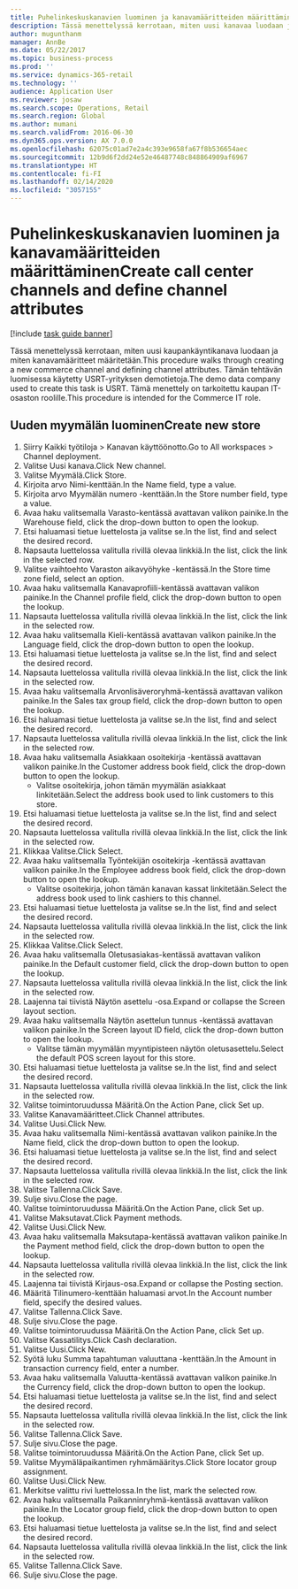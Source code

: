 ```yaml
---
title: Puhelinkeskuskanavien luominen ja kanavamääritteiden määrittäminen
description: Tässä menettelyssä kerrotaan, miten uusi kanavaa luodaan ja miten kanavamääritteet määritetään.
author: mugunthanm
manager: AnnBe
ms.date: 05/22/2017
ms.topic: business-process
ms.prod: ''
ms.service: dynamics-365-retail
ms.technology: ''
audience: Application User
ms.reviewer: josaw
ms.search.scope: Operations, Retail
ms.search.region: Global
ms.author: mumani
ms.search.validFrom: 2016-06-30
ms.dyn365.ops.version: AX 7.0.0
ms.openlocfilehash: 62075c01ad7e2a4c393e9658fa67f8b536654aec
ms.sourcegitcommit: 12b9d6f2dd24e52e46487748c848864909af6967
ms.translationtype: HT
ms.contentlocale: fi-FI
ms.lasthandoff: 02/14/2020
ms.locfileid: "3057155"
---
```

# <a name="create-call-center-channels-and-define-channel-attributes"></a><span data-ttu-id="4c93a-103">Puhelinkeskuskanavien luominen ja kanavamääritteiden määrittäminen</span><span class="sxs-lookup"><span data-stu-id="4c93a-103">Create call center channels and define channel attributes</span></span>

[!include [task guide banner](../includes/task-guide-banner.md)]

<span data-ttu-id="4c93a-104">Tässä menettelyssä kerrotaan, miten uusi kaupankäyntikanava luodaan ja miten kanavamääritteet määritetään.</span><span class="sxs-lookup"><span data-stu-id="4c93a-104">This procedure walks through creating a new commerce channel and defining channel attributes.</span></span> <span data-ttu-id="4c93a-105">Tämän tehtävän luomisessa käytetty USRT-yrityksen demotietoja.</span><span class="sxs-lookup"><span data-stu-id="4c93a-105">The demo data company used to create this task is USRT.</span></span> <span data-ttu-id="4c93a-106">Tämä menettely on tarkoitettu kaupan IT-osaston roolille.</span><span class="sxs-lookup"><span data-stu-id="4c93a-106">This procedure is intended for the Commerce IT role.</span></span>


## <a name="create-new-store"></a><span data-ttu-id="4c93a-107">Uuden myymälän luominen</span><span class="sxs-lookup"><span data-stu-id="4c93a-107">Create new store</span></span>
1. <span data-ttu-id="4c93a-108">Siirry Kaikki työtiloja > Kanavan käyttöönotto.</span><span class="sxs-lookup"><span data-stu-id="4c93a-108">Go to All workspaces > Channel deployment.</span></span>
2. <span data-ttu-id="4c93a-109">Valitse Uusi kanava.</span><span class="sxs-lookup"><span data-stu-id="4c93a-109">Click New channel.</span></span>
3. <span data-ttu-id="4c93a-110">Valitse Myymälä.</span><span class="sxs-lookup"><span data-stu-id="4c93a-110">Click Store.</span></span>
4. <span data-ttu-id="4c93a-111">Kirjoita arvo Nimi-kenttään.</span><span class="sxs-lookup"><span data-stu-id="4c93a-111">In the Name field, type a value.</span></span>
5. <span data-ttu-id="4c93a-112">Kirjoita arvo Myymälän numero -kenttään.</span><span class="sxs-lookup"><span data-stu-id="4c93a-112">In the Store number field, type a value.</span></span>
6. <span data-ttu-id="4c93a-113">Avaa haku valitsemalla Varasto-kentässä avattavan valikon painike.</span><span class="sxs-lookup"><span data-stu-id="4c93a-113">In the Warehouse field, click the drop-down button to open the lookup.</span></span>
7. <span data-ttu-id="4c93a-114">Etsi haluamasi tietue luettelosta ja valitse se.</span><span class="sxs-lookup"><span data-stu-id="4c93a-114">In the list, find and select the desired record.</span></span>
8. <span data-ttu-id="4c93a-115">Napsauta luettelossa valitulla rivillä olevaa linkkiä.</span><span class="sxs-lookup"><span data-stu-id="4c93a-115">In the list, click the link in the selected row.</span></span>
9. <span data-ttu-id="4c93a-116">Valitse vaihtoehto Varaston aikavyöhyke -kentässä.</span><span class="sxs-lookup"><span data-stu-id="4c93a-116">In the Store time zone field, select an option.</span></span>
10. <span data-ttu-id="4c93a-117">Avaa haku valitsemalla Kanavaprofiili-kentässä avattavan valikon painike.</span><span class="sxs-lookup"><span data-stu-id="4c93a-117">In the Channel profile field, click the drop-down button to open the lookup.</span></span>
11. <span data-ttu-id="4c93a-118">Napsauta luettelossa valitulla rivillä olevaa linkkiä.</span><span class="sxs-lookup"><span data-stu-id="4c93a-118">In the list, click the link in the selected row.</span></span>
12. <span data-ttu-id="4c93a-119">Avaa haku valitsemalla Kieli-kentässä avattavan valikon painike.</span><span class="sxs-lookup"><span data-stu-id="4c93a-119">In the Language field, click the drop-down button to open the lookup.</span></span>
13. <span data-ttu-id="4c93a-120">Etsi haluamasi tietue luettelosta ja valitse se.</span><span class="sxs-lookup"><span data-stu-id="4c93a-120">In the list, find and select the desired record.</span></span>
14. <span data-ttu-id="4c93a-121">Napsauta luettelossa valitulla rivillä olevaa linkkiä.</span><span class="sxs-lookup"><span data-stu-id="4c93a-121">In the list, click the link in the selected row.</span></span>
15. <span data-ttu-id="4c93a-122">Avaa haku valitsemalla Arvonlisäveroryhmä-kentässä avattavan valikon painike.</span><span class="sxs-lookup"><span data-stu-id="4c93a-122">In the Sales tax group field, click the drop-down button to open the lookup.</span></span>
16. <span data-ttu-id="4c93a-123">Etsi haluamasi tietue luettelosta ja valitse se.</span><span class="sxs-lookup"><span data-stu-id="4c93a-123">In the list, find and select the desired record.</span></span>
17. <span data-ttu-id="4c93a-124">Napsauta luettelossa valitulla rivillä olevaa linkkiä.</span><span class="sxs-lookup"><span data-stu-id="4c93a-124">In the list, click the link in the selected row.</span></span>
18. <span data-ttu-id="4c93a-125">Avaa haku valitsemalla Asiakkaan osoitekirja -kentässä avattavan valikon painike.</span><span class="sxs-lookup"><span data-stu-id="4c93a-125">In the Customer address book field, click the drop-down button to open the lookup.</span></span>
    * <span data-ttu-id="4c93a-126">Valitse osoitekirja, johon tämän myymälän asiakkaat linkitetään.</span><span class="sxs-lookup"><span data-stu-id="4c93a-126">Select the address book used to link customers to this store.</span></span>  
19. <span data-ttu-id="4c93a-127">Etsi haluamasi tietue luettelosta ja valitse se.</span><span class="sxs-lookup"><span data-stu-id="4c93a-127">In the list, find and select the desired record.</span></span>
20. <span data-ttu-id="4c93a-128">Napsauta luettelossa valitulla rivillä olevaa linkkiä.</span><span class="sxs-lookup"><span data-stu-id="4c93a-128">In the list, click the link in the selected row.</span></span>
21. <span data-ttu-id="4c93a-129">Klikkaa Valitse.</span><span class="sxs-lookup"><span data-stu-id="4c93a-129">Click Select.</span></span>
22. <span data-ttu-id="4c93a-130">Avaa haku valitsemalla Työntekijän osoitekirja -kentässä avattavan valikon painike.</span><span class="sxs-lookup"><span data-stu-id="4c93a-130">In the Employee address book field, click the drop-down button to open the lookup.</span></span>
    * <span data-ttu-id="4c93a-131">Valitse osoitekirja, johon tämän kanavan kassat linkitetään.</span><span class="sxs-lookup"><span data-stu-id="4c93a-131">Select the address book used to link cashiers to this channel.</span></span>  
23. <span data-ttu-id="4c93a-132">Etsi haluamasi tietue luettelosta ja valitse se.</span><span class="sxs-lookup"><span data-stu-id="4c93a-132">In the list, find and select the desired record.</span></span>
24. <span data-ttu-id="4c93a-133">Napsauta luettelossa valitulla rivillä olevaa linkkiä.</span><span class="sxs-lookup"><span data-stu-id="4c93a-133">In the list, click the link in the selected row.</span></span>
25. <span data-ttu-id="4c93a-134">Klikkaa Valitse.</span><span class="sxs-lookup"><span data-stu-id="4c93a-134">Click Select.</span></span>
26. <span data-ttu-id="4c93a-135">Avaa haku valitsemalla Oletusasiakas-kentässä avattavan valikon painike.</span><span class="sxs-lookup"><span data-stu-id="4c93a-135">In the Default customer field, click the drop-down button to open the lookup.</span></span>
27. <span data-ttu-id="4c93a-136">Napsauta luettelossa valitulla rivillä olevaa linkkiä.</span><span class="sxs-lookup"><span data-stu-id="4c93a-136">In the list, click the link in the selected row.</span></span>
28. <span data-ttu-id="4c93a-137">Laajenna tai tiivistä Näytön asettelu -osa.</span><span class="sxs-lookup"><span data-stu-id="4c93a-137">Expand or collapse the Screen layout section.</span></span>
29. <span data-ttu-id="4c93a-138">Avaa haku valitsemalla Näytön asettelun tunnus -kentässä avattavan valikon painike.</span><span class="sxs-lookup"><span data-stu-id="4c93a-138">In the Screen layout ID field, click the drop-down button to open the lookup.</span></span>
    * <span data-ttu-id="4c93a-139">Valitse tämän myymälän myyntipisteen näytön oletusasettelu.</span><span class="sxs-lookup"><span data-stu-id="4c93a-139">Select the default POS screen layout for this store.</span></span>  
30. <span data-ttu-id="4c93a-140">Etsi haluamasi tietue luettelosta ja valitse se.</span><span class="sxs-lookup"><span data-stu-id="4c93a-140">In the list, find and select the desired record.</span></span>
31. <span data-ttu-id="4c93a-141">Napsauta luettelossa valitulla rivillä olevaa linkkiä.</span><span class="sxs-lookup"><span data-stu-id="4c93a-141">In the list, click the link in the selected row.</span></span>
32. <span data-ttu-id="4c93a-142">Valitse toimintoruudussa Määritä.</span><span class="sxs-lookup"><span data-stu-id="4c93a-142">On the Action Pane, click Set up.</span></span>
33. <span data-ttu-id="4c93a-143">Valitse Kanavamääritteet.</span><span class="sxs-lookup"><span data-stu-id="4c93a-143">Click Channel attributes.</span></span>
34. <span data-ttu-id="4c93a-144">Valitse Uusi.</span><span class="sxs-lookup"><span data-stu-id="4c93a-144">Click New.</span></span>
35. <span data-ttu-id="4c93a-145">Avaa haku valitsemalla Nimi-kentässä avattavan valikon painike.</span><span class="sxs-lookup"><span data-stu-id="4c93a-145">In the Name field, click the drop-down button to open the lookup.</span></span>
36. <span data-ttu-id="4c93a-146">Etsi haluamasi tietue luettelosta ja valitse se.</span><span class="sxs-lookup"><span data-stu-id="4c93a-146">In the list, find and select the desired record.</span></span>
37. <span data-ttu-id="4c93a-147">Napsauta luettelossa valitulla rivillä olevaa linkkiä.</span><span class="sxs-lookup"><span data-stu-id="4c93a-147">In the list, click the link in the selected row.</span></span>
38. <span data-ttu-id="4c93a-148">Valitse Tallenna.</span><span class="sxs-lookup"><span data-stu-id="4c93a-148">Click Save.</span></span>
39. <span data-ttu-id="4c93a-149">Sulje sivu.</span><span class="sxs-lookup"><span data-stu-id="4c93a-149">Close the page.</span></span>
40. <span data-ttu-id="4c93a-150">Valitse toimintoruudussa Määritä.</span><span class="sxs-lookup"><span data-stu-id="4c93a-150">On the Action Pane, click Set up.</span></span>
41. <span data-ttu-id="4c93a-151">Valitse Maksutavat.</span><span class="sxs-lookup"><span data-stu-id="4c93a-151">Click Payment methods.</span></span>
42. <span data-ttu-id="4c93a-152">Valitse Uusi.</span><span class="sxs-lookup"><span data-stu-id="4c93a-152">Click New.</span></span>
43. <span data-ttu-id="4c93a-153">Avaa haku valitsemalla Maksutapa-kentässä avattavan valikon painike.</span><span class="sxs-lookup"><span data-stu-id="4c93a-153">In the Payment method field, click the drop-down button to open the lookup.</span></span>
44. <span data-ttu-id="4c93a-154">Napsauta luettelossa valitulla rivillä olevaa linkkiä.</span><span class="sxs-lookup"><span data-stu-id="4c93a-154">In the list, click the link in the selected row.</span></span>
45. <span data-ttu-id="4c93a-155">Laajenna tai tiivistä Kirjaus-osa.</span><span class="sxs-lookup"><span data-stu-id="4c93a-155">Expand or collapse the Posting section.</span></span>
46. <span data-ttu-id="4c93a-156">Määritä Tilinumero-kenttään haluamasi arvot.</span><span class="sxs-lookup"><span data-stu-id="4c93a-156">In the Account number field, specify the desired values.</span></span>
47. <span data-ttu-id="4c93a-157">Valitse Tallenna.</span><span class="sxs-lookup"><span data-stu-id="4c93a-157">Click Save.</span></span>
48. <span data-ttu-id="4c93a-158">Sulje sivu.</span><span class="sxs-lookup"><span data-stu-id="4c93a-158">Close the page.</span></span>
49. <span data-ttu-id="4c93a-159">Valitse toimintoruudussa Määritä.</span><span class="sxs-lookup"><span data-stu-id="4c93a-159">On the Action Pane, click Set up.</span></span>
50. <span data-ttu-id="4c93a-160">Valitse Kassatilitys.</span><span class="sxs-lookup"><span data-stu-id="4c93a-160">Click Cash declaration.</span></span>
51. <span data-ttu-id="4c93a-161">Valitse Uusi.</span><span class="sxs-lookup"><span data-stu-id="4c93a-161">Click New.</span></span>
52. <span data-ttu-id="4c93a-162">Syötä luku Summa tapahtuman valuuttana -kenttään.</span><span class="sxs-lookup"><span data-stu-id="4c93a-162">In the Amount in transaction currency field, enter a number.</span></span>
53. <span data-ttu-id="4c93a-163">Avaa haku valitsemalla Valuutta-kentässä avattavan valikon painike.</span><span class="sxs-lookup"><span data-stu-id="4c93a-163">In the Currency field, click the drop-down button to open the lookup.</span></span>
54. <span data-ttu-id="4c93a-164">Etsi haluamasi tietue luettelosta ja valitse se.</span><span class="sxs-lookup"><span data-stu-id="4c93a-164">In the list, find and select the desired record.</span></span>
55. <span data-ttu-id="4c93a-165">Napsauta luettelossa valitulla rivillä olevaa linkkiä.</span><span class="sxs-lookup"><span data-stu-id="4c93a-165">In the list, click the link in the selected row.</span></span>
56. <span data-ttu-id="4c93a-166">Valitse Tallenna.</span><span class="sxs-lookup"><span data-stu-id="4c93a-166">Click Save.</span></span>
57. <span data-ttu-id="4c93a-167">Sulje sivu.</span><span class="sxs-lookup"><span data-stu-id="4c93a-167">Close the page.</span></span>
58. <span data-ttu-id="4c93a-168">Valitse toimintoruudussa Määritä.</span><span class="sxs-lookup"><span data-stu-id="4c93a-168">On the Action Pane, click Set up.</span></span>
59. <span data-ttu-id="4c93a-169">Valitse Myymäläpaikantimen ryhmämääritys.</span><span class="sxs-lookup"><span data-stu-id="4c93a-169">Click Store locator group assignment.</span></span>
60. <span data-ttu-id="4c93a-170">Valitse Uusi.</span><span class="sxs-lookup"><span data-stu-id="4c93a-170">Click New.</span></span>
61. <span data-ttu-id="4c93a-171">Merkitse valittu rivi luettelossa.</span><span class="sxs-lookup"><span data-stu-id="4c93a-171">In the list, mark the selected row.</span></span>
62. <span data-ttu-id="4c93a-172">Avaa haku valitsemalla Paikanninryhmä-kentässä avattavan valikon painike.</span><span class="sxs-lookup"><span data-stu-id="4c93a-172">In the Locator group field, click the drop-down button to open the lookup.</span></span>
63. <span data-ttu-id="4c93a-173">Etsi haluamasi tietue luettelosta ja valitse se.</span><span class="sxs-lookup"><span data-stu-id="4c93a-173">In the list, find and select the desired record.</span></span>
64. <span data-ttu-id="4c93a-174">Napsauta luettelossa valitulla rivillä olevaa linkkiä.</span><span class="sxs-lookup"><span data-stu-id="4c93a-174">In the list, click the link in the selected row.</span></span>
65. <span data-ttu-id="4c93a-175">Valitse Tallenna.</span><span class="sxs-lookup"><span data-stu-id="4c93a-175">Click Save.</span></span>
66. <span data-ttu-id="4c93a-176">Sulje sivu.</span><span class="sxs-lookup"><span data-stu-id="4c93a-176">Close the page.</span></span>

